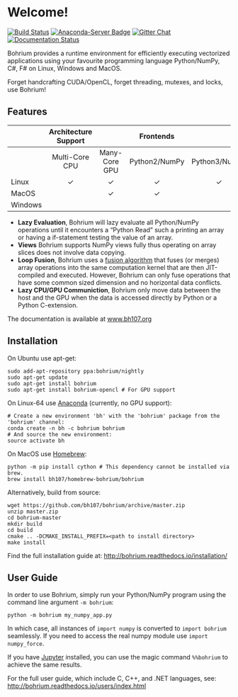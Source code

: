 Welcome!
========

[![Build Status](https://travis-ci.org/bh107/bohrium.svg?branch=master)](https://travis-ci.org/bh107/bohrium) [![Anaconda-Server Badge](https://anaconda.org/bohrium/bohrium/badges/installer/conda.svg)](https://conda.anaconda.org/bohrium) [![Gitter Chat](https://badges.gitter.im/bh107/gitter.png)](https://gitter.im/bh107/Lobby)
[![Documentation Status](https://readthedocs.org/projects/bohrium/badge/?version=latest)](http://bohrium.readthedocs.io/?badge=latest)

Bohrium provides a runtime environment for efficiently executing vectorized applications using your favourite programming language Python/NumPy, C#, F# on Linux, Windows and MacOS.

Forget handcrafting CUDA/OpenCL, forget threading, mutexes, and locks, use Bohrium!

Features
--------
|           | Architecture Support                   || Frontends                                 |||||
|-----------|:---------------:|:---------------------:|:-------------:|:-------------:|:---:|:--:|:--:|
|           |  Multi-Core CPU | Many-Core GPU         | Python2/NumPy | Python3/NumPy | C++ | C# | F# |
| Linux     |  ✓              | ✓                     | ✓             | ✓             | ✓   | ✓  | ✓  |
| MacOS     |                 | ✓                     | ✓             |               | ✓   | ✓  | ✓  |
| Windows   |                 |                       |               |               |     |    |    |

- **Lazy Evaluation**, Bohrium will lazy evaluate all Python/NumPy operations until it encounters a “Python Read” such a printing an array or having a if-statement testing the value of an array.
- **Views** Bohrium supports NumPy views fully thus operating on array slices does not involve data copying.
- **Loop Fusion**, Bohrium uses a [fusion algorithm](http://dl.acm.org/citation.cfm?id=2967945) that fuses (or merges) array operations into the same computation kernel that are then JIT-compiled and executed. However, Bohrium can only fuse operations that have some common sized dimension and no horizontal data conflicts.
- **Lazy CPU/GPU Communiction**, Bohrium only move data between the host and the GPU when the data is accessed directly by Python or a Python C-extension.

The documentation is available at www.bh107.org

Installation
------------
On Ubuntu use apt-get:
```
sudo add-apt-repository ppa:bohrium/nightly
sudo apt-get update
sudo apt-get install bohrium
sudo apt-get install bohrium-opencl # For GPU support
```

On Linux-64 use [Anaconda](https://www.continuum.io/downloads) (currently, no GPU support):
```
# Create a new environment 'bh' with the 'bohrium' package from the 'bohrium' channel:
conda create -n bh -c bohrium bohrium
# And source the new environment:
source activate bh

```

On MacOS use [Homebrew](https://brew.sh):
```
python -m pip install cython # This dependency cannot be installed via brew.
brew install bh107/homebrew-bohrium/bohrium
```

Alternatively, build from source:
```
wget https://github.com/bh107/bohrium/archive/master.zip
unzip master.zip
cd bohrium-master
mkdir build
cd build
cmake .. -DCMAKE_INSTALL_PREFIX=<path to install directory>
make install
```

Find the full installation guide at: http://bohrium.readthedocs.io/installation/


User Guide
----------

In order to use Bohrium, simply run your Python/NumPy program using the command line argument `-m bohrium`:

```
python -m bohrium my_numpy_app.py
```

In which case, all instances of `import numpy` is converted to `import bohrium` seamlessly. If you need to access the real numpy module use `import numpy_force`.

If you have [Jupyter](http://jupyter.org/) installed, you can use the magic command `%%bohrium` to achieve the same results.

For the full user guide, which include C, C++, and .NET languages, see: http://bohrium.readthedocs.io/users/index.html
